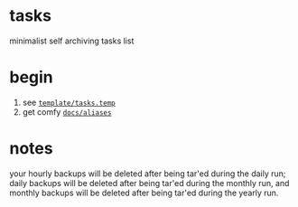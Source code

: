 # tasks
minimalist self archiving tasks list

# begin
1. see [`template/tasks.temp`](https://github.com/ahraber/tasks/blob/master/template/tasks.temp)
2. get comfy [`docs/aliases`](https://github.com/ahraber/tasks/blob/master/docs/aliases)

# notes
your hourly backups will be deleted after being tar'ed during the daily run; daily backups will be deleted after being tar'ed during the monthly run, and monthly backups will be deleted after being tar'ed during the yearly run.

